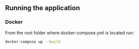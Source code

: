 ## Running the application
### Docker
From the root folder where docker-compose.yml is located run:
```bash
docker-compose up --build
```
